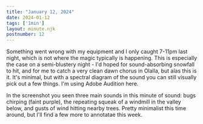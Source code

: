 ```yaml
---
title: "January 12, 2024"
date: 2024-01-12
tags: ['1min']
layout: minute.njk
postnumber: 12
---
```



Something went wrong with my equipment and I only caught 7-11pm last night, which is not where the magic typically is happening.  This is especially the case on a semi-blustery night - I'd hoped for sound-absorbing snowfall to hit, and for me to catch a very clean dawn chorus in Olalla, but alas this is it.  It's minimal, but with a spectral diagram of the sound you can still visually pick out a few things.  I'm using Adobe Audition here.

In the screenshot you seen three main sounds in this minute of sound: bugs chirping (faint purple), the repeating squeak of a windmill in the valley below, and gusts of wind hitting nearby trees. Pretty minimalist this time around, but I'll find a few more to annotatae this week.  




